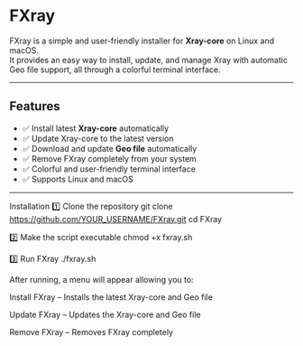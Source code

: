 # FXray

FXray is a simple and user-friendly installer for **Xray-core** on Linux and macOS.  
It provides an easy way to install, update, and manage Xray with automatic Geo file support, all through a colorful terminal interface.

---

## Features

- ✅ Install latest **Xray-core** automatically  
- ✅ Update Xray-core to the latest version  
- ✅ Download and update **Geo file** automatically  
- ✅ Remove FXray completely from your system  
- ✅ Colorful and user-friendly terminal interface  
- ✅ Supports Linux and macOS  

---

Installation
1️⃣ Clone the repository
git clone https://github.com/YOUR_USERNAME/FXray.git
cd FXray

2️⃣ Make the script executable
chmod +x fxray.sh

3️⃣ Run FXray
./fxray.sh


After running, a menu will appear allowing you to:

Install FXray – Installs the latest Xray-core and Geo file

Update FXray – Updates the Xray-core and Geo file

Remove FXray – Removes FXray completely

